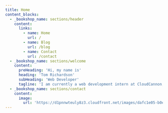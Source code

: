 ```yaml
---
title: Home
content_blocks:
  - _bookshop_name: sections/header
    content:
      links:
        - name: Home
          url: /
        - name: Blog
          url: /blog
        - name: Contact
          url: /contact
  - _bookshop_name: sections/welcome
    content:
      preHeading: 'Hi, my name is'
      heading: 'Tom Richardson'
      subHeading: 'Web Developer'
      tagline: 'I am currently a web development intern at CloudCannon, interested in using web development in creative ways.'
  - _bookshop_name: sections/contact
    content:
      image:
        url: 'https://d1pnnwteuly8z3.cloudfront.net/images/dafc1e05-b0e8-4c6d-b375-4a62333bbd5a/71fe09e2-9320-4f61-8eca-067243e2ef68.jpeg'
---
```

